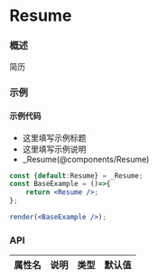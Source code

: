 
# Resume


### 概述

简历


### 示例

#### 示例代码

- 这里填写示例标题
- 这里填写示例说明
- _Resume(@components/Resume)

```jsx
const {default:Resume} = _Resume;
const BaseExample = ()=>{
    return <Resume />;
};

render(<BaseExample />);

```


### API

|属性名|说明|类型|默认值|
|  ---  | ---  | --- | --- |

